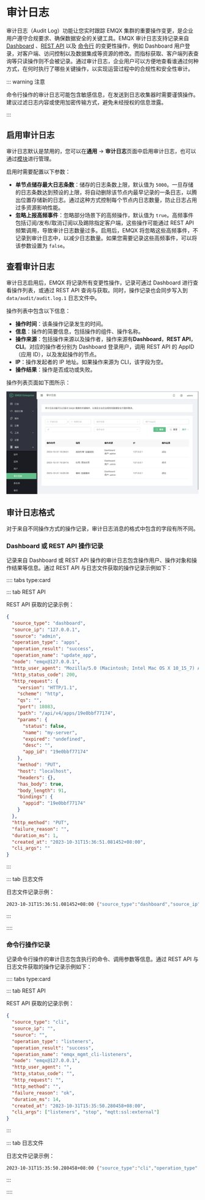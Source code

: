 # 审计日志

审计日志（Audit Log）功能让您实时跟踪 EMQX 集群的重要操作变更，是企业用户遵守合规要求、确保数据安全的关键工具。EMQX 审计日志支持记录来自 [Dashboard](../dashboard/introduction.md) 、[REST API](../admin/api.md) 以及 [命令行](../admin/cli.md) 的变更性操作，例如 Dashboard 用户登录，对客户端、访问控制以及数据集成等资源的修改。而指标获取、客户端列表查询等只读操作则不会被记录。通过审计日志，企业用户可以方便地查看谁通过何种方式，在何时执行了哪些关键操作，以实现运营过程中的合规性和安全性审计。

::: warning 注意

命令行操作的审计日志可能包含敏感信息，在发送到日志收集器时需要谨慎操作。建议过滤日志内容或使用加密传输方式，避免未经授权的信息泄露。

:::

## 启用审计日志

审计日志默认是禁用的，您可以在**通用** -> **审计日志**页面中启用审计日志，也可以通过[模块](../modules/modules.md)进行管理。

启用时需要配置以下参数：

- **单节点储存最大日志条数**：储存的日志条数上限，默认值为 `5000`。一旦存储的日志条数达到预设的上限，将自动删除该节点内最早记录的一条日志，以腾出位置存储新的日志。通过这种方式控制每个节点内日志数量，防止日志占用过多资源影响性能。
- **忽略上报高频事件**：忽略部分场景下的高频操作，默认值为 `true`。高频事件包括订阅/发布/取消订阅以及踢除指定客户端，这些操作可能通过 REST API 频繁调用，导致审计日志数量过多。启用后，EMQX 将忽略这些高频事件，不记录到审计日志中，以减少日志数量。如果您需要记录这些高频事件，可以将该参数设置为 `false`。

## 查看审计日志

审计日志启用后，EMQX 将记录所有变更性操作，记录可通过 Dashboard 进行查看操作列表，或通过 REST API 查询与获取。同时，操作记录也会同步写入到 `data/audit/audit.log.1` 日志文件中。

操作列表中包含以下信息：

- **操作时间**：该条操作记录发生的时间。
- **信息**：操作的简要信息，包括操作的组件、操作名称。
- **操作来源**：包括操作来源以及操作者，操作来源有**Dashboard**，**REST API**，**CLI**。对应的操作者分别为 Dashboard 登录用户，调用 REST API 的 AppID（应用 ID），以及发起操作的节点。
- **IP**：操作发起者的 IP 地址。如果操作来源为 CLI，该字段为空。
- **操作结果**：操作是否成功或失败。

操作列表页面如下图所示：

![Audit Log 列表](./assets/audit-log-list.png)

## 审计日志格式

对于来自不同操作方式的操作记录，审计日志消息的格式中包含的字段有所不同。

### Dashboard 或 REST API 操作记录

记录来自 Dashboard 或 REST API 操作的审计日志包含操作用户、操作对象和操作结果等信息。通过 REST API 与日志文件获取的操作记录示例如下：

:::: tabs type:card

::: tab REST API

REST API 获取的记录示例：

```json
{
  "source_type": "dashboard",
  "source_ip": "127.0.0.1",
  "source": "admin",
  "operation_type": "apps",
  "operation_result": "success",
  "operation_name": "update_app",
  "node": "emqx@127.0.0.1",
  "http_user_agent": "Mozilla/5.0 (Macintosh; Intel Mac OS X 10_15_7) AppleWebKit/537.36 (KHTML, like Gecko) Chrome/118.0.0.0 Safari/537.36",
  "http_status_code": 200,
  "http_request": {
    "version": "HTTP/1.1",
    "scheme": "http",
    "qs": "",
    "port": 18083,
    "path": "/api/v4/apps/19e0bbf77174",
    "params": {
      "status": false,
      "name": "my-server",
      "expired": "undefined",
      "desc": "",
      "app_id": "19e0bbf77174"
    },
    "method": "PUT",
    "host": "localhost",
    "headers": {},
    "has_body": true,
    "body_length": 91,
    "bindings": {
      "appid": "19e0bbf77174"
    }
  },
  "http_method": "PUT",
  "failure_reason": "",
  "duration_ms": 1,
  "created_at": "2023-10-31T15:36:51.081452+08:00",
  "cli_args": ""
}
```

:::

::: tab 日志文件

日志文件记录示例：

```bash
2023-10-31T15:36:51.081452+08:00 {"source_type":"dashboard","source_ip":"127.0.0.1","source":"admin","operation_type":"apps","operation_result":"success","operation_name":"update_app","node":"emqx@127.0.0.1","http_user_agent":"Mozilla/5.0 (Macintosh; Intel Mac OS X 10_15_7) AppleWebKit/537.36 (KHTML, like Gecko) Chrome/118.0.0.0 Safari/537.36","http_status_code":200,"http_request":{"version":"HTTP/1.1","scheme":"http","qs":"","port":18083,"path":"/api/v4/apps/19e0bbf77174","params":{"status":false,"name":"my-server","expired":"undefined","desc":"","app_id":"19e0bbf77174"},"method":"PUT","host":"localhost","headers":{},"has_body":true,"body_length":91,"bindings":{"appid":"19e0bbf77174"}},"http_method":"PUT","duration_ms":1,"created_at":1698737811081452}
```

:::

::::

### 命令行操作记录

记录命令行操作的审计日志包含执行的命令、调用参数等信息。通过 REST API 与日志文件获取的操作记录示例如下：

:::: tabs type:card

::: tab REST API

REST API 获取的记录示例：

```json
{
  "source_type": "cli",
  "source_ip": "",
  "source": "",
  "operation_type": "listeners",
  "operation_result": "success",
  "operation_name": "emqx_mgmt_cli-listeners",
  "node": "emqx@127.0.0.1",
  "http_user_agent": "",
  "http_status_code": "",
  "http_request": "",
  "http_method": "",
  "failure_reason": "ok",
  "duration_ms": 14,
  "created_at": "2023-10-31T15:35:50.280458+08:00",
  "cli_args": ["listeners", "stop", "mqtt:ssl:external"]
}
```

:::

::: tab 日志文件

日志文件记录示例：

```bash
2023-10-31T15:35:50.280458+08:00 {"source_type":"cli","operation_type":"listeners","operation_result":"success","operation_name":"emqx_mgmt_cli-listeners","node":"emqx@127.0.0.1","failure_reason":"ok","duration_ms":14,"created_at":1698737750280458,"cli_args":["listeners","stop","mqtt:ssl:external"]}
```

:::

::::
